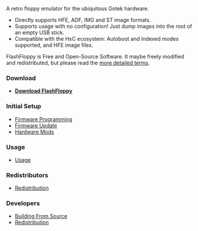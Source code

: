 A retro floppy emulator for the ubiquitous Gotek hardware.
- Directly supports HFE, ADF, IMG and ST image formats.
- Supports usage with no configuration! Just dump images into the root
  of an empty USB stick.
- Compatible with the HxC ecosystem: Autoboot and Indexed
  modes supported, and HFE image files.

FlashFloppy is Free and Open-Source Software. It maybe freely modified
and redistributed, but please read the [more detailed
terms](Redistribution).

### Download
 - [**Download FlashFloppy**](Downloads)

### Initial Setup
- [Firmware Programming](Firmware-Programming)
- [Firmware Update](Firmware-Update)
- [Hardware Mods](Hardware-Mods)

### Usage
- [Usage](Usage)

### Redistributors
- [Redistribution](Redistribution)

### Developers
- [Building From Source](Building-From-Source)
- [Redistribution](Redistribution)
